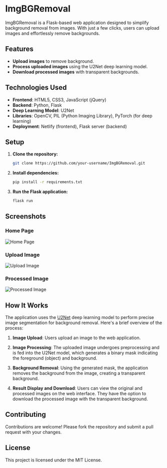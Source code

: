 # ImgBGRemoval

ImgBGRemoval is a Flask-based web application designed to simplify background removal from images. With just a few clicks, users can upload images and effortlessly remove backgrounds.


## Features

- **Upload images** to remove background.
- **Process uploaded images** using the U2Net deep learning model.
- **Download processed images** with transparent backgrounds.

## Technologies Used

- **Frontend**: HTML5, CSS3, JavaScript (jQuery)
- **Backend**: Python, Flask
- **Deep Learning Model**: U2Net
- **Libraries**: OpenCV, PIL (Python Imaging Library), PyTorch (for deep learning)
- **Deployment**: Netlify (frontend), Flask server (backend)

## Setup

1. **Clone the repository:**

    ```bash
    git clone https://github.com/your-username/ImgBGRemoval.git
    ```

2. **Install dependencies:**

    ```bash
    pip install -r requirements.txt
    ```

3. **Run the Flask application:**

    ```bash
    flask run
    ```

## Screenshots

### Home Page
![Home Page](static/screenshots/home_page.png)

### Upload Image
![Upload Image](static/screenshots/upload_image.png)

### Processed Image
![Processed Image](static/screenshots/processed_image.png)

## How It Works

The application uses the [U2Net](https://github.com/xuebinqin/U-2-Net "U2Net") deep learning model to perform precise image segmentation for background removal. Here's a brief overview of the process:

1. **Image Upload**: Users upload an image to the web application.
   
2. **Image Processing**: The uploaded image undergoes preprocessing and is fed into the U2Net model, which generates a binary mask indicating the foreground (object) and background.
   
3. **Background Removal**: Using the generated mask, the application removes the background from the image, creating a transparent background.
   
4. **Result Display and Download**: Users can view the original and processed images on the web interface. They have the option to download the processed image with the transparent background.

## Contributing

Contributions are welcome! Please fork the repository and submit a pull request with your changes.

## License

This project is licensed under the MIT License.
